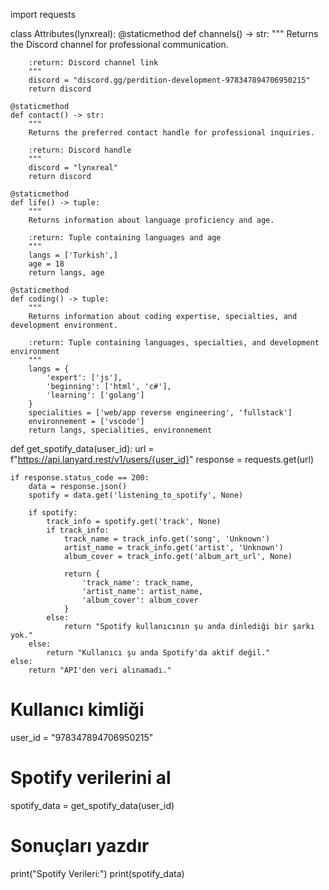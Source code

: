 import requests

class Attributes(lynxreal):
    @staticmethod
    def channels() -> str:
        """
        Returns the Discord channel for professional communication.

        :return: Discord channel link
        """
        discord = "discord.gg/perdition-development-978347894706950215"
        return discord
    
    @staticmethod
    def contact() -> str:
        """
        Returns the preferred contact handle for professional inquiries.

        :return: Discord handle
        """
        discord = "lynxreal"
        return discord

    @staticmethod
    def life() -> tuple:
        """
        Returns information about language proficiency and age.

        :return: Tuple containing languages and age
        """
        langs = ['Turkish',]
        age = 18
        return langs, age

    @staticmethod
    def coding() -> tuple:
        """
        Returns information about coding expertise, specialties, and development environment.

        :return: Tuple containing languages, specialties, and development environment
        """
        langs = {
            'expert': ['js'],
            'beginning': ['html', 'c#'],
            'learning': ['golang']
        }
        specialities = ['web/app reverse engineering', 'fullstack']
        environnement = ['vscode']
        return langs, specialities, environnement

def get_spotify_data(user_id):
    url = f"https://api.lanyard.rest/v1/users/{user_id}"
    response = requests.get(url)
    
    if response.status_code == 200:
        data = response.json()
        spotify = data.get('listening_to_spotify', None)
        
        if spotify:
            track_info = spotify.get('track', None)
            if track_info:
                track_name = track_info.get('song', 'Unknown')
                artist_name = track_info.get('artist', 'Unknown')
                album_cover = track_info.get('album_art_url', None)
                
                return {
                    'track_name': track_name,
                    'artist_name': artist_name,
                    'album_cover': album_cover
                }
            else:
                return "Spotify kullanıcının şu anda dinlediği bir şarkı yok."
        else:
            return "Kullanıcı şu anda Spotify'da aktif değil."
    else:
        return "API'den veri alınamadı."

# Kullanıcı kimliği
user_id = "978347894706950215"

# Spotify verilerini al
spotify_data = get_spotify_data(user_id)

# Sonuçları yazdır
print("Spotify Verileri:")
print(spotify_data)
